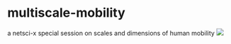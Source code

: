 # multiscale-mobility
a netsci-x special session on scales and dimensions of human mobility
![](https://github.com/asrenninger/multiscale-mobility/blob/657305b7da0b765495c0607b8a8f2d82229a309b/images/mobility.gif)
